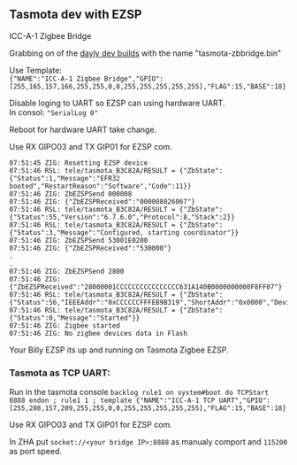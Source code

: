 ## Tasmota dev with EZSP
  

ICC-A-1 Zigbee Bridge  

Grabbing on of the [dayly dev builds](https://github.com/arendst/Tasmota/tree/firmware/firmware/tasmota) with the name "tasmota-zbbridge.bin"
  
Use Template:   
``` {"NAME":"ICC-A-1 Zigbee Bridge","GPIO":[255,165,157,166,255,255,0,0,255,255,255,255,255],"FLAG":15,"BASE":18} ```  
  
  
Disable loging to UART so EZSP can using hardware UART.   
In consol: ``` "SerialLog 0" ```  
  
Reboot for hardware UART take change.  
  
Use RX GIPO03 and TX GIP01 for EZSP com.  

  ```
 07:51:45 ZIG: Resetting EZSP device
07:51:46 RSL: tele/tasmota_B3C82A/RESULT = {"ZbState":{"Status":1,"Message":"EFR32 booted","RestartReason":"Software","Code":11}}
07:51:46 ZIG: ZbEZSPSend 000008
07:51:46 ZIG: {"ZbEZSPReceived":"000008026067"}
07:51:46 RSL: tele/tasmota_B3C82A/RESULT = {"ZbState":{"Status":55,"Version":"6.7.6.0","Protocol":8,"Stack":2}}
07:51:46 RSL: tele/tasmota_B3C82A/RESULT = {"ZbState":{"Status":3,"Message":"Configured, starting coordinator"}}
07:51:46 ZIG: ZbEZSPSend 53001E0200
07:51:46 ZIG: {"ZbEZSPReceived":"530000"}
.
.
07:51:46 ZIG: ZbEZSPSend 2800
07:51:46 ZIG: {"ZbEZSPReceived":"28000001CCCCCCCCCCCCCCCC631A140B0000000000F8FF07"}
07:51:46 RSL: tele/tasmota_B3C82A/RESULT = {"ZbState":{"Status":56,"IEEEAddr":"0xCCCCCCFFFEB9B319","ShortAddr":"0x0000","DeviceType":1}}
07:51:46 RSL: tele/tasmota_B3C82A/RESULT = {"ZbState":{"Status":0,"Message":"Started"}}
07:51:46 ZIG: Zigbee started
07:51:46 ZIG: No zigbee devices data in Flash
 ```
   
 Your Billy EZSP its up and running on Tasmota Zigbee EZSP.  
 
### Tasmota as TCP UART:

Run in the tasmota console ``` backlog rule1 on system#boot do TCPStart 8888 endon ; rule1 1 ; template {"NAME":"ICC-A-1 TCP UART","GPIO":[255,208,157,209,255,255,0,0,255,255,255,255,255],"FLAG":15,"BASE":18} ```

Use RX GIPO03 and TX GIP01 for EZSP com.

In ZHA put ```socket://<your bridge IP>:8888``` as manualy comport and ```115200``` as port speed.
